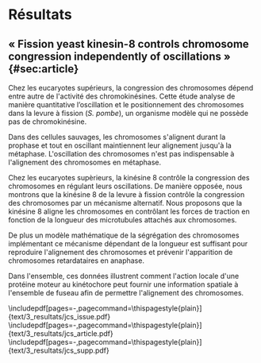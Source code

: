 # Résultats

## « Fission yeast kinesin-8 controls chromosome congression independently of oscillations » {#sec:article}

Chez les eucaryotes supérieurs, la congression des chromosomes dépend entre autre de l'activité des chromokinésines. Cette étude analyse de manière quantitative l’oscillation et le positionnement des chromosomes dans la levure à fission (_S. pombe_), un organisme modèle qui ne possède pas de chromokinésine.

Dans des cellules sauvages, les chromosomes s'alignent durant la prophase et tout en oscillant maintiennent leur alignement jusqu'à la métaphase. L'oscillation des chromosomes n'est pas indispensable à l'alignement des chromosomes en métaphase.

Chez les eucaryotes supèrieurs, la kinésine 8 contrôle la congression des chromosomes en régulant leurs oscillations. De manière opposée, nous montrons que la kinésine 8 de la levure à fission contrôle la congression des chromosomes par un mécanisme alternatif. Nous proposons que la kinésine 8 aligne les chromosomes en contrôlant les forces de traction en fonction de la longueur des microtubules attachés aux chromosomes.

De plus un modèle mathématique de la ségrégation des chromosomes implémentant ce mécanisme dépendant de la longueur est suffisant pour reproduire l'alignement des chromosomes et prévenir l'apparition de chromosomes retardataires en anaphase.

Dans l'ensemble, ces données illustrent comment l'action locale d'une protéine moteur au kinétochore peut fournir une information spatiale à l'ensemble de fuseau afin de permettre l'alignement des chromosomes.

\includepdf[pages=-,pagecommand=\thispagestyle{plain}]{text/3_resultats/jcs_issue.pdf}
\includepdf[pages=-,pagecommand=\thispagestyle{plain}]{text/3_resultats/jcs_article.pdf}
\includepdf[pages=-,pagecommand=\thispagestyle{plain}]{text/3_resultats/jcs_supp.pdf}
